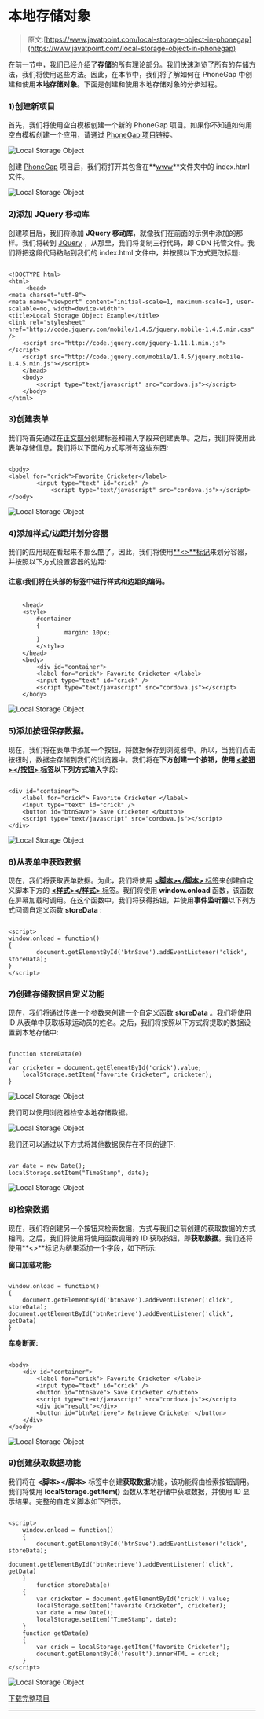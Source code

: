 # 本地存储对象

> 原文:[https://www.javatpoint.com/local-storage-object-in-phonegap](https://www.javatpoint.com/local-storage-object-in-phonegap)

在前一节中，我们已经介绍了**存储**的所有理论部分。我们快速浏览了所有的存储方法，我们将使用这些方法。因此，在本节中，我们将了解如何在 PhoneGap 中创建和使用**本地存储对象**。下面是创建和使用本地存储对象的分步过程。

### 1)创建新项目

首先，我们将使用空白模板创建一个新的 PhoneGap 项目。如果你不知道如何用空白模板创建一个应用，请通过 [PhoneGap 项目](https://www.javatpoint.com/creating-a-new-phonegap-project)链接。

![Local Storage Object](../Images/aa3114535ff4f5218f565630f08b5b53.png)

创建 [PhoneGap](https://www.javatpoint.com/phonegap) 项目后，我们将打开其包含在**[www](https://www.javatpoint.com/www-full-form)**文件夹中的 index.html 文件。

![Local Storage Object](../Images/98093c05ee64bb60135a282259bb1daf.png)

### 2)添加 JQuery 移动库

创建项目后，我们将添加 **JQuery 移动库**，就像我们在前面的示例中添加的那样。我们将转到 [JQuery](https://jquerymobile.com/download/) ，从那里，我们将复制三行代码，即 CDN 托管文件。我们将把这段代码粘贴到我们的 index.html 文件中，并按照以下方式更改标题:

```

<!DOCTYPE html>
<html>
     <head>
<meta charset="utf-8">
<meta name="viewport" content="initial-scale=1, maximum-scale=1, user-scalable=no, width=device-width">
<title>Local Storage Object Example</title>
<link rel="stylesheet" href="http://code.jquery.com/mobile/1.4.5/jquery.mobile-1.4.5.min.css" />
	<script src="http://code.jquery.com/jquery-1.11.1.min.js"></script>
	<script src="http://code.jquery.com/mobile/1.4.5/jquery.mobile-1.4.5.min.js"></script>
    </head>
    <body>
        <script type="text/javascript" src="cordova.js"></script>
    </body>
</html>

```

### 3)创建表单

我们将首先通过在[正文部分](https://www.javatpoint.com/html-body-tag)创建标签和输入字段来创建表单。之后，我们将使用此表单存储信息。我们将以下面的方式写所有这些东西:

```

<body>
<label for="crick">Favorite Cricketer</label>
       	<input type="text" id="crick" />
        	<script type="text/javascript" src="cordova.js"></script>
</body>  

```

![Local Storage Object](../Images/9b0384d7ee3765b42c29a0aa302ccd80.png)

### 4)添加样式/边距并划分容器

我们的应用现在看起来不那么酷了。因此，我们将使用[**<></div>**标记](https://www.javatpoint.com/html-div-tag)来划分容器，并按照以下方式设置容器的边距:

#### 注意:我们将在头部的标签中进行样式和边距的编码。

```

    <head>
	<style>
    	#container
    	{
        		margin: 10px;
    	}
    	</style>
    </head>
    <body>
        <div id="container">
        <label for="crick"> Favorite Cricketer </label>
        <input type="text" id="crick" />
        <script type="text/javascript" src="cordova.js"></script>
    </body>	

```

![Local Storage Object](../Images/6c21df1f229598dabff9e23900940081.png)

### 5)添加按钮保存数据。

现在，我们将在表单中添加一个按钮，将数据保存到浏览器中。所以，当我们点击按钮时，数据会存储到我们的浏览器中。我们将在**下方创建一个按钮，使用 [**<按钮></按钮>** 标签](https://www.javatpoint.com/html-button-tag)以下列方式输入**字段:

```

<div id="container">
	<label for="crick"> Favorite Cricketer </label>
	<input type="text" id="crick" />
	<button id="btnSave"> Save Cricketer </button>
	<script type="text/javascript" src="cordova.js"></script>
</div>

```

![Local Storage Object](../Images/51c293ddba2e780ca5da17d65792ab5e.png)

### 6)从表单中获取数据

现在，我们将获取表单数据。为此，我们将使用 [**<脚本></脚本>** 标签](https://www.javatpoint.com/html-script-tag)来创建自定义脚本下方的 [**<样式></样式>** 标签](https://www.javatpoint.com/html-style)。我们将使用 **window.onload** 函数，该函数在屏幕加载时调用。在这个函数中，我们将获得按钮，并使用**事件监听器**以下列方式回调自定义函数 **storeData** :

```

<script>
window.onload = function()
{
        document.getElementById('btnSave').addEventListener('click', storeData);
}
</script> 

```

### 7)创建存储数据自定义功能

现在，我们将通过传递一个参数来创建一个自定义函数 **storeData** 。我们将使用 ID 从表单中获取板球运动员的姓名。之后，我们将按照以下方式将提取的数据设置到本地存储中:

```

function storeData(e)
{
var cricketer = document.getElementById('crick').value;
	localStorage.setItem("favorite Cricketer", cricketer);
}

```

![Local Storage Object](../Images/6bc0025f7cd304474143b77a113b88a7.png)

我们可以使用浏览器检查本地存储数据。

![Local Storage Object](../Images/c434af8e6e25cc1b6589bd55c5079ac4.png)

我们还可以通过以下方式将其他数据保存在不同的键下:

```

var date = new Date();
localStorage.setItem("TimeStamp", date);

```

![Local Storage Object](../Images/4608440e483ad452de68127c93d48905.png)

### 8)检索数据

现在，我们将创建另一个按钮来检索数据，方式与我们之前创建的获取数据的方式相同。之后，我们将使用将使用函数调用的 ID 获取按钮，即**获取数据**。我们还将使用**<></div>**标记为结果添加一个字段，如下所示:

**窗口加载功能:**

```

window.onload = function()
{
	document.getElementById('btnSave').addEventListener('click', storeData);		document.getElementById('btnRetrieve').addEventListener('click', getData)
}

```

**车身断面:**

```

<body>
	<div id="container">
		<label for="crick"> Favorite Cricketer </label>
		<input type="text" id="crick" />
		<button id="btnSave"> Save Cricketer </button>
		<script type="text/javascript" src="cordova.js"></script>
		<div id="result"></div>
		<button id="btnRetrieve"> Retrieve Cricketer </button>
	</div>
</body>

```

![Local Storage Object](../Images/84b4825e9505dbc0c5244c9e20a9857e.png)

### 9)创建获取数据功能

我们将在 **<脚本></脚本>** 标签中创建**获取数据**功能，该功能将由检索按钮调用。我们将使用 **localStorage.getItem()** 函数从本地存储中获取数据，并使用 ID 显示结果。完整的自定义脚本如下所示。

```

<script>
	window.onload = function()
	{
		document.getElementById('btnSave').addEventListener('click', storeData);
		document.getElementById('btnRetrieve').addEventListener('click', getData)
	}
        function storeData(e)
	{
		var cricketer = document.getElementById('crick').value;
		localStorage.setItem("favorite Cricketer", cricketer);
		var date = new Date();
		localStorage.setItem("TimeStamp", date);
	}
	function getData(e)
	{
		var crick = localStorage.getItem('favorite Cricketer');
		document.getElementById('result').innerHTML = crick;
	}
</script>

```

![Local Storage Object](../Images/063c4f424ed7f1b5ab5f030b38c3b69e.png)

[下载完整项目](https://static.javatpoint.com/tutorial/phonegap/download/LocalStorageObject.zip)

* * *